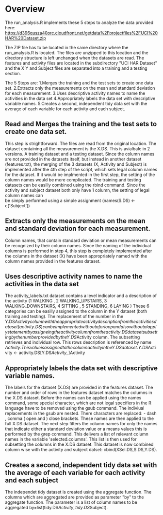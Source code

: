
# Overview

The run_analysis.R implements these 5 steps to analyze the data provided here:
https://d396qusza40orc.cloudfront.net/getdata%2Fprojectfiles%2FUCI%20HAR%20Dataset.zip 

The ZIP file has to be located in the same directory where the run_analysis.R is located.
The files are unzipped to this location and the directory structure is left unchanged when
the datasets are read. The features and activity files are located in the subdirectory
"UCI HAR Dataset" and the X Y and Subject files are separated into a training and a testing
section. 

The 5 Steps are:
1.Merges the training and the test sets to create one data set.
2.Extracts only the measurements on the mean and standard deviation for each measurement. 
3.Uses descriptive activity names to name the activities in the data set
4.Appropriately labels the data set with descriptive variable names. 
5.Creates a second, independent tidy data set with the average of each variable for each activity and each subject. 


## Read and Merges the training and the test sets to create one data set.
This step is strightforward. The files are read from the original location.
The dataset containing all the measurement is the X.DS. This is avialbale in
2 versions. A training dataset and a testing dataset. Since the column names
are not provided in the datasets itself, but instead in another dataset (features.txt),
the merging of the 3 datasets (X, Activity and Subject) is implemented after the 4th step of the script, which sets
legal column names for the dataset. If it would be implmented in the first step, the setting of the
column names would be more complicated. The training and testing datasets can be easilly combined using the rbind
command. Since the activity and subject dataset both only have 1 column, the setting of legal column names can  
be simply performed using a simple assignment (names(S.DS) <- c('Subject'))

## Extracts only the measurements on the mean and standard deviation for each measurement. 
Column names, that contain standard deviation or mean measurements can be recognized by their
column names. Since the naming of the individual columns is performed in step 4, this step is
completely implemented after the columns in the dataset (X) have been appropriately named with
the column names provided in the features dataset.

## Uses descriptive activity names to name the activities in the data set
The activity_labels.txt dataset contains a level indicator and a description of the
activity (1 WALKING
, 2 WALKING_UPSTAIRS, 
3 WALKING_DOWNSTAIRS, 
4 SITTING
, 5 STANDING, 
6 LAYING
)
These 6 categories can be easilly assigned to the column in the Y dataset (both training and testing).
The replacement of the number in the Y.DS$Activity column with the appropriate activity description from
the activities dataset (activity.DS) can be implemented without a for loop and also without a lapply statement
by assigneing the activity column from the activity.DS dataset subsetting by the number provided by the Y.DS$Activity column.
The subsetting retrieves and individual row. This rows description is referenced by name $Activity. This value is assigned
to the column activity in the Y.DS dataset. Y.DS$Activity <- activity.DS[Y.DS$Activity,]$Activity

## Appropriately labels the data set with descriptive variable names. 
The labels for the dataset (X.DS) are provided in the features dataset. The number and order of rows in the features dataset matches
the columns in the X.DS dataset. Before the names can be applied using the names command, some special character, which are not
legal specifiers in the R language have to be removed using the gsub command. The indiviual replacements in the gsub are nested.
There characters are replaced: - dash , comma ( open and ) close brackets. These names are then applied to the full X.DS dataset.
The next step filters the column names for only the names that indicate either a standard deviation value or a means values this
is performed by the grep command. This delivers a list of relevant column names in the variable 'selected.columns'.
This list is then used for subsetting the columns in the X.DS dataset. This dataset is now combined column wise with
the activity and subject datset: cbind(XSel.DS,S.DS,Y.DS).

## Creates a second, independent tidy data set with the average of each variable for each activity and each subject
The independet tidy dataset is created using the aggregate function. The columns which are aggregated are provided
as parameter "by" to the aggregate function. The parameter is a list of column names to be aggregated by=list(tidy.DS$Activity,tidy.DS$Subject).

